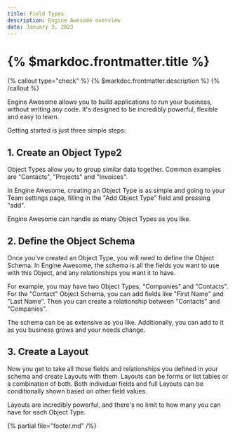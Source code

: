 ```yaml
---
title: Field Types
description: Engine Awesome overview
date: January 3, 2023
---
```


# {% $markdoc.frontmatter.title %}

{% callout type="check" %}
{% $markdoc.frontmatter.description %}
{% /callout %}


Engine Awesome allows you to build applications to run your business, without writing any code. It's designed to be incredibly powerful, flexible and easy to learn.

Getting started is just three simple steps:

## 1. Create an Object Type2
Object Types allow you to group similar data together. Common examples are "Contacts", "Projects" and "Invoices".

In Engine Awesome, creating an Object Type is as simple and going to your Team settings page, filling in the "Add Object Type" field and pressing "add".

Engine Awesome can handle as many Object Types as you like.

## 2. Define the Object Schema
Once you've created an Object Type, you will need to define the Object Schema. In Engine Awesome, the schema is all the fields you want to use with this Object, and any relationships you want it to have.

For example, you may have two Object Types, "Companies" and "Contacts". For the "Contact" Object Schema, you can add fields like "First Name" and "Last Name". Then you can create a relationship between "Contacts" and "Companies".

The schema can be as extensive as you like. Additionally, you can add to it as you business grows and your needs change.

## 3. Create a Layout
Now you get to take all those fields and relationships you defined in your schema and create Layouts with them. Layouts can be forms or list tables or a combination of both. Both individual fields and full Layouts can be conditionally shown based on other field values.

Layouts are incredibly powerful, and there's no limit to how many you can have for each Object Type. 




{% partial file="footer.md" /%}
